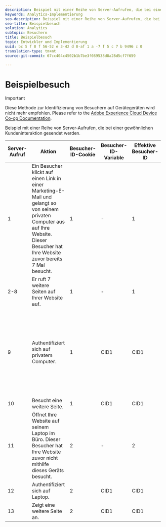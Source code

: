 ```yaml
---
description: Beispiel mit einer Reihe von Server-Aufrufen, die bei einer gewöhnlichen Kundeninteraktion gesendet werden.
keywords: Analytics-Implementierung
seo-description: Beispiel mit einer Reihe von Server-Aufrufen, die bei einer gewöhnlichen Kundeninteraktion gesendet werden.
seo-title: Beispielbesuch
solution: Analytics
subtopic: Besuchern
title: Beispielbesuch
topic: Entwickler und Implementierung
uuid: bc 5 f 8 f 56-52 e 3-42 d 8-af 1 a -7 f 5 c 7 b 9496 c 0
translation-type: tm+mt
source-git-commit: 67cc404c4502b1b7be3f089538d8a28d5cf7f659

---
```



# Beispielbesuch

>[!IMPORTANT]
>
>Diese Methode zur Identifizierung von Besuchern auf Gerätegeräten wird nicht mehr empfohlen. Please refer to the [Adobe Experience Cloud Device Co-op Documentation](https://marketing.adobe.com/resources/help/en_US/mcdc/).

Beispiel mit einer Reihe von Server-Aufrufen, die bei einer gewöhnlichen Kundeninteraktion gesendet werden.

| Server-Aufruf | Aktion | Besucher-ID-Cookie | Besucher-ID-Variable | Effektive Besucher-ID | Anzahl besuchter Seiten | Besuchsnummer |
|--- |--- |--- |--- |--- |--- |--- |
| 1 | Ein Besucher klickt auf einen Link in einer Marketing-E-Mail und gelangt so von seinem privaten Computer aus auf Ihre Website. Dieser Besucher hat Ihre Website zuvor bereits 7 Mal besucht. | 1 | - | 1 | 1 | 8 |
| 2-8 | Er ruft 7 weitere Seiten auf Ihrer Website auf. | 1 | - | 1 | 2-8 | 8 |
| 9 | Authentifiziert sich auf privatem Computer. | 1 | CID1 | CID1 | 9 <br>This is CID1's first hit ever, so it takes over and continues on the visitor profile from Visitor ID 1.</br> | 8 |
| 10 | Besucht eine weitere Seite. | 1 | CID1 | CID1 | 10 | 8 |
| 11 | Öffnet Ihre Website auf seinem Laptop im Büro. Dieser Besucher hat Ihre Website zuvor nicht mithilfe dieses Geräts besucht. | 2 | - | 2 | 1 | 1 |
| 12 | Authentifiziert sich auf Laptop. | 2 | CID1 | CID1 | 1 | 9 |
| 13 | Zeigt eine weitere Seite an. | 2 | CID1 | CID1 | 2 | 9 |